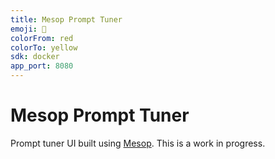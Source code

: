 ```yaml
---
title: Mesop Prompt Tuner
emoji: 🎸
colorFrom: red
colorTo: yellow
sdk: docker
app_port: 8080
---
```


# Mesop Prompt Tuner

Prompt tuner UI built using [Mesop](https://google.github.io/mesop/). This is a
work in progress.
